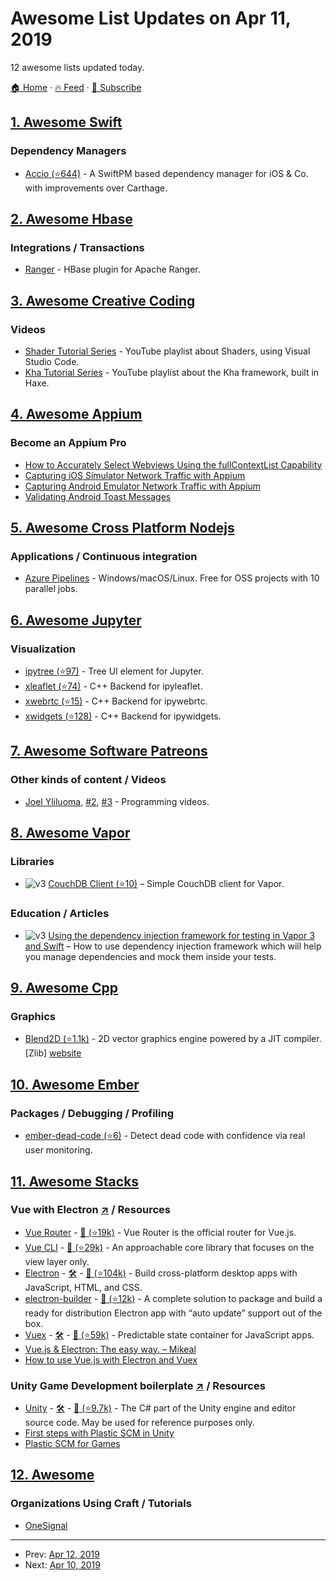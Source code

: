 # Awesome List Updates on Apr 11, 2019

12 awesome lists updated today.

[🏠 Home](/README.md) · [🔥 Feed](https://test.trackawesomelist.com/feed.xml) · [📮 Subscribe](https://trackawesomelist.us17.list-manage.com/subscribe?u=d2f0117aa829c83a63ec63c2f&id=36a103854c)



## [1. Awesome Swift](/content/matteocrippa/awesome-swift/README.md)

### Dependency Managers

*   [Accio (⭐644)](https://github.com/JamitLabs/Accio) - A SwiftPM based dependency manager for iOS & Co. with improvements over Carthage.

## [2. Awesome Hbase](/content/rayokota/awesome-hbase/README.md)

### Integrations / Transactions

*   [Ranger](https://cwiki.apache.org/confluence/display/RANGER/HBase+Plugin) - HBase plugin for Apache Ranger.

## [3. Awesome Creative Coding](/content/terkelg/awesome-creative-coding/README.md)

### Videos

*   [Shader Tutorial Series](https://www.youtube.com/watch?v=HIvNePu7UEE\&list=PL4neAtv21WOmIrTrkNO3xCyrxg4LKkrF7) - YouTube playlist about Shaders, using Visual Studio Code.
*   [Kha Tutorial Series](https://www.youtube.com/watch?v=5Uxht76ODtQ\&list=PL4neAtv21WOmmR5mKb7TQvEQHpMh1h0po) - YouTube playlist about the Kha framework, built in Haxe.

## [4. Awesome Appium](/content/SrinivasanTarget/awesome-appium/README.md)

### Become an Appium Pro

*   [How to Accurately Select Webviews Using the fullContextList Capability](https://appiumpro.com/editions/61)
*   [Capturing iOS Simulator Network Traffic with Appium](https://appiumpro.com/editions/62)
*   [Capturing Android Emulator Network Traffic with Appium](https://appiumpro.com/editions/63)
*   [Validating Android Toast Messages](https://appiumpro.com/editions/64)

## [5. Awesome Cross Platform Nodejs](/content/bcoe/awesome-cross-platform-nodejs/README.md)

### Applications / Continuous integration

*   [Azure Pipelines](https://azure.microsoft.com/en-us/services/devops/pipelines/) - Windows/macOS/Linux. Free for OSS projects with 10 parallel jobs.

## [6. Awesome Jupyter](/content/markusschanta/awesome-jupyter/README.md)

### Visualization

*   [ipytree (⭐97)](https://github.com/QuantStack/ipytree/) - Tree UI element for Jupyter.
*   [xleaflet (⭐74)](https://github.com/QuantStack/xleaflet) - C++ Backend for ipyleaflet.
*   [xwebrtc (⭐15)](https://github.com/QuantStack/xwebrtc) - C++ Backend for ipywebrtc.
*   [xwidgets (⭐128)](https://github.com/QuantStack/xwidgets) - C++ Backend for ipywidgets.

## [7. Awesome Software Patreons](/content/uraimo/awesome-software-patreons/README.md)

### Other kinds of content / Videos

*   [Joel Yliluoma](https://www.patreon.com/Bisqwit), [#2](https://liberapay.com/Bisqwit), [#3](https://steadyhq.com/en/bisqwit) - Programming videos.

## [8. Awesome Vapor](/content/vapor-community/awesome-vapor/README.md)

### Libraries

*   ![v3](https://github.com/vapor-community/awesome-vapor/raw/main/img/vapor-3.png) [CouchDB Client (⭐10)](https://github.com/makoni/couchdb-vapor) – Simple CouchDB client for Vapor.

### Education / Articles

*   ![v3](https://github.com/vapor-community/awesome-vapor/raw/main/img/vapor-3.png) [Using the dependency injection framework for testing in Vapor 3 and Swift](https://mikemikina.com/blog/using-the-dependency-injection-framework-for-testing-in-vapor-3-and-swift/) – How to use dependency injection framework which will help you manage dependencies and mock them inside your tests.

## [9. Awesome Cpp](/content/fffaraz/awesome-cpp/README.md)

### Graphics

*   [Blend2D (⭐1.1k)](https://github.com/blend2d/blend2d) - 2D vector graphics engine powered by a JIT compiler. \[Zlib] [website](https://blend2d.com/)

## [10. Awesome Ember](/content/ember-community-russia/awesome-ember/README.md)

### Packages / Debugging / Profiling

*   [ember-dead-code (⭐6)](https://github.com/buschtoens/ember-dead-code) - Detect dead code with confidence via real user monitoring.

## [11. Awesome Stacks](/content/stackshareio/awesome-stacks/README.md)

### Vue with Electron   [↗](https://awesomestacks.dev/vue-with-electron) / Resources

*   [Vue Router](https://router.vuejs.org/) - [🐙 (⭐19k)](https://github.com/vuejs/vue-router) - Vue Router is the official router for Vue.js.
*   [Vue CLI](https://cli.vuejs.org/) - [🐙 (⭐29k)](https://github.com/vuejs/vue-cli) - An approachable core library that focuses on the view layer only.
*   [Electron](http://electron.atom.io/) - [🛠️](https://stackshare.io/electron) - [🐙 (⭐104k)](https://github.com/electron/electron) - Build cross-platform desktop apps with JavaScript, HTML, and CSS.
*   [electron-builder](https://www.electron.build) - [🐙 (⭐12k)](https://github.com/electron-userland/electron-builder) - A complete solution to package and build a ready for distribution Electron app with “auto update” support out of the box.
*   [Vuex](https://redux.js.org/) - [🛠](https://stackshare.io/reduxjs) - [🐙 (⭐59k)](https://github.com/reduxjs/redux) - Predictable state container for JavaScript apps.
*   [Vue.js & Electron: The easy way. – Mikeal](https://medium.com/@mikeal/vue-js-electron-the-easy-way-adc3ca09234a)
*   [How to use Vue.js with Electron and Vuex](https://alligator.io/vuejs/vue-electron/)

### Unity Game Development boilerplate   [↗](https://awesomestacks.dev/unity-Game-Development-boilerplate) / Resources

*   [Unity](https://unity.com/) - [🛠](https://stackshare.io/unity-3d) - [🐙 (⭐9.7k)](https://github.com/Unity-Technologies/UnityCsReference) - The C# part of the Unity engine and editor source code. May be used for reference purposes only.
*   [First steps with Plastic SCM in Unity](https://www.youtube.com/playlist?list=PL29P1RRr5_NzEhAustJCTwdahs60JvcMm)
*   [Plastic SCM for Games](https://www.plasticscm.com/games)

## [12. Awesome](/content/craftcms/awesome/README.md)

### Organizations Using Craft / Tutorials

*   [OneSignal](https://onesignal.com)

---

- Prev: [Apr 12, 2019](/content/2019/04/12/README.md)
- Next: [Apr 10, 2019](/content/2019/04/10/README.md)